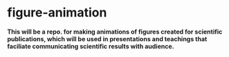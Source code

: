 # figure-animation

**This will be a repo. for making animations of figures created for scientific publications, which will be used in presentations and teachings that faciliate communicating scientific results with audience.**
